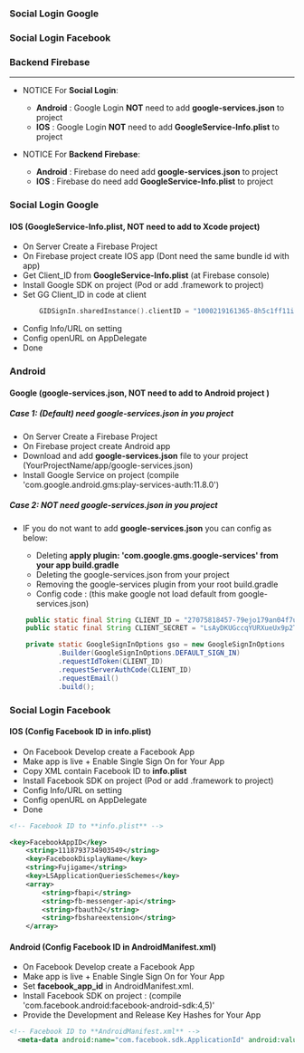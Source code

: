 ### Social Login Google
### Social Login Facebook
### Backend Firebase


------------------------------------------------------

* NOTICE For **Social Login**: 
  * **Android** : Google Login **NOT** need to add **google-services.json** to project
  * **IOS** : Google Login **NOT** need to add **GoogleService-Info.plist** to project
  
* NOTICE For **Backend Firebase**:

  * **Android** : Firebase do need add **google-services.json** to project
  * **IOS** :  Firebase do need add **GoogleService-Info.plist** to project

### Social Login Google

#### IOS (GoogleService-Info.plist, NOT need to add to Xcode project)
* On Server Create a Firebase Project
* On Firebase project create IOS app (Dont need the same bundle id with app)
* Get Client_ID from **GoogleService-Info.plist** (at Firebase console)
* Install Google SDK on project (Pod or add .framework to project)
* Set GG Client_ID in code at client
  ```swift
      GIDSignIn.sharedInstance().clientID = "1000219161365-8h5c1ff11i0992er41gvevjc6iqj50ma.apps.googleusercontent.com"
  ```
* Config Info/URL on setting
* Config openURL on AppDelegate
* Done

### Android

#### Google (google-services.json, NOT need to add to Android project )

##### Case 1: (Default) need google-services.json  in you project
* On Server Create a Firebase Project
* On Firebase project create Android app
* Download and add **google-services.json** file to your project (YourProjectName/app/google-services.json)
* Install Google Service on project (compile 'com.google.android.gms:play-services-auth:11.8.0')

##### Case 2: NOT need google-services.json  in you project

* IF you do not want to add **google-services.json** you can config as below:

  * Deleting **apply plugin: 'com.google.gms.google-services' from your app build.gradle**
  * Deleting the google-services.json from your project
  * Removing the google-services plugin from your root build.gradle
  * Config code : (this make google not load default from google-services.json)
```java
    public static final String CLIENT_ID = "27075818457-79ejo179an04f7up29jdrp28nbr0tht7.apps.googleusercontent.com";
    public static final String CLIENT_SECRET = "LsAyDKUGccqYURXueUx9p2TZ";

    private static GoogleSignInOptions gso = new GoogleSignInOptions
            .Builder(GoogleSignInOptions.DEFAULT_SIGN_IN)
            .requestIdToken(CLIENT_ID)
            .requestServerAuthCode(CLIENT_ID)
            .requestEmail()
            .build();
```


### Social Login Facebook

#### IOS (Config Facebook ID in info.plist)
* On Facebook Develop create a Facebook App
* Make app is live + Enable Single Sign On for Your App
* Copy XML contain Facebook ID to **info.plist**
* Install Facebook SDK on project (Pod or add .framework to project)
* Config Info/URL on setting
* Config openURL on AppDelegate
* Done

```xml
<!-- Facebook ID to **info.plist** -->

<key>FacebookAppID</key>
	<string>1118793734903549</string>
	<key>FacebookDisplayName</key>
	<string>Fujigame</string>
	<key>LSApplicationQueriesSchemes</key>
	<array>
		<string>fbapi</string>
		<string>fb-messenger-api</string>
		<string>fbauth2</string>
		<string>fbshareextension</string>
	</array>
```

#### Android (Config Facebook ID in AndroidManifest.xml)
* On Facebook Develop create a Facebook App
* Make app is live + Enable Single Sign On for Your App
* Set **facebook_app_id** in AndroidManifest.xml.
* Install Facebook SDK on project : (compile 'com.facebook.android:facebook-android-sdk:4,5)'
* Provide the Development and Release Key Hashes for Your App

```xml
<!-- Facebook ID to **AndroidManifest.xml** -->
  <meta-data android:name="com.facebook.sdk.ApplicationId" android:value="@string/facebook_app_id"/>
```







